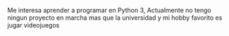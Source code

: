 Me interesa aprender a programar en Python 3, Actualmente no tengo ningun proyecto en marcha mas que la universidad y mi hobby favorito es jugar videojuegos
